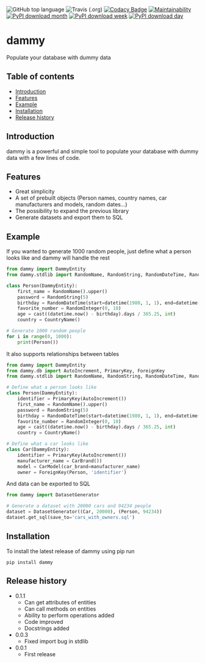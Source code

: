 ![GitHub top language](https://img.shields.io/github/languages/top/ibonn/dammy)
![Travis (.org)](https://img.shields.io/travis/ibonn/dammy)
[![Codacy Badge](https://api.codacy.com/project/badge/Grade/c321b2ee18234712aff9ce2ca69ae6eb)](https://www.codacy.com/manual/ibonn/dammy?utm_source=github.com&amp;utm_medium=referral&amp;utm_content=ibonn/dammy&amp;utm_campaign=Badge_Grade)
[![Maintainability](https://api.codeclimate.com/v1/badges/141299ec4d7519f889d6/maintainability)](https://codeclimate.com/github/ibonn/dammy/maintainability)
[![PyPI download month](https://img.shields.io/pypi/dm/dammy.svg)](https://pypi.python.org/pypi/dammy/)
[![PyPI download week](https://img.shields.io/pypi/dw/dammy.svg)](https://pypi.python.org/pypi/dammy/)
[![PyPI download day](https://img.shields.io/pypi/dd/dammy.svg)](https://pypi.python.org/pypi/dammy/)

# dammy

Populate your database with dummy data
## Table of contents

* [Introduction](#introduction)
* [Features](#features)
* [Example](#example)
* [Installation](#installation)
* [Release history](#release-history)

## Introduction

dammy is a powerful and simple tool to populate your database with dummy data with a few lines of code.

## Features
* Great simplicity
* A set of prebuilt objects (Person names, country names, car manufacturers and models, random dates...)
* The possibility to expand the previous library
* Generate datasets and export them to SQL

## Example

If you wanted to generate 1000 random people, just define what a person looks like and dammy will handle the rest

``` python
from dammy import DammyEntity
from dammy.stdlib import RandomName, RandomString, RandomDateTime, RandomInteger, CountryName

class Person(DammyEntity):
    first_name = RandomName().upper()
    password = RandomString(5)
    birthday = RandomDateTime(start=datetime(1980, 1, 1), end=datetime(2000, 12, 31), date_format='%d/%m/%Y')
    favorite_number = RandomInteger(0, 10)
    age = cast((datetime.now() - birthday).days / 365.25, int)
    country = CountryName()

# Generate 1000 random people
for i in range(0, 1000):
    print(Person())
```

It also supports relationships between tables
``` python
from dammy import DammyEntity
from dammy.db import AutoIncrement, PrimaryKey, ForeignKey
from dammy.stdlib import RandomName, RandomString, RandomDateTime, RandomInteger, CountryName

# Define what a person looks like
class Person(DammyEntity):
    identifier = PrimaryKey(AutoIncrement())
    first_name = RandomName().upper()
    password = RandomString(5)
    birthday = RandomDateTime(start=datetime(1980, 1, 1), end=datetime(2000, 12, 31), date_format='%d/%m/%Y')
    favorite_number = RandomInteger(0, 10)
    age = cast((datetime.now() - birthday).days / 365.25, int)
    country = CountryName()

# Define what a car looks like
class Car(DammyEntity):
    identifier = PrimaryKey(AutoIncrement())
    manufacturer_name = CarBrand())
    model = CarModel(car_brand=manufacturer_name)
    owner = ForeignKey(Person, 'identifier')
```

And data can be exported to SQL
``` python
from dammy import DatasetGenerator

# Generate a dataset with 20000 cars and 94234 people
dataset = DatasetGenerator((Car, 20000), (Person, 94234))
dataset.get_sql(save_to='cars_with_owners.sql')
```
## Installation
To install the latest release of dammy using pip run
```
pip install dammy
```

## Release history
* 0.1.1
    * Can get attributes of entities
    * Can call methods on entities
    * Ability to perform operations added
    * Code improved
    * Docstrings added
* 0.0.3
    * Fixed import bug in stdlib
* 0.0.1
    * First release
